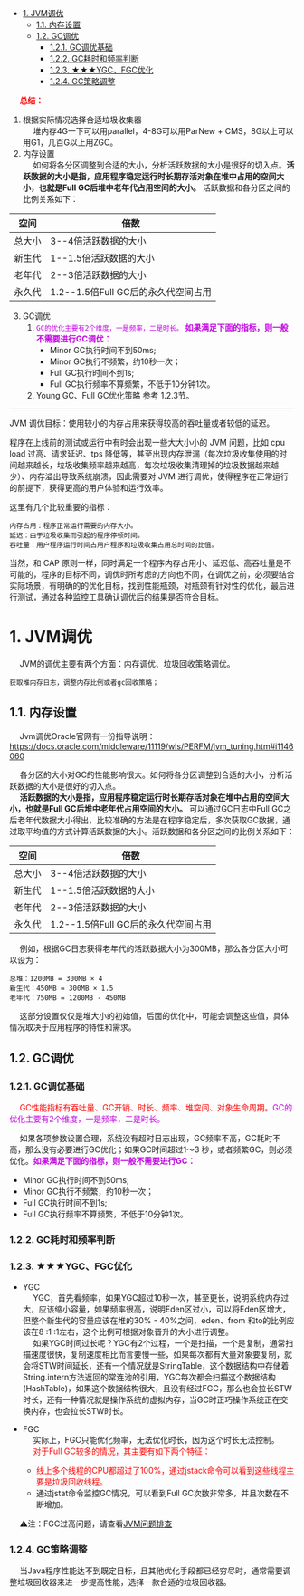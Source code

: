 
<!-- TOC -->

- [1. JVM调优](#1-jvm调优)
    - [1.1. 内存设置](#11-内存设置)
    - [1.2. GC调优](#12-gc调优)
        - [1.2.1. GC调优基础](#121-gc调优基础)
        - [1.2.2. GC耗时和频率判断](#122-gc耗时和频率判断)
        - [1.2.3. ★★★YGC、FGC优化](#123-★★★ygcfgc优化)
        - [1.2.4. GC策略调整](#124-gc策略调整)

<!-- /TOC -->

&emsp; **<font color = "red">总结：</font>**  
1. 根据实际情况选择合适垃圾收集器  
&emsp; 堆内存4G一下可以用parallel，4-8G可以用ParNew + CMS，8G以上可以用G1，几百G以上用ZGC。
2. 内存设置  
&emsp; 如何将各分区调整到合适的大小，分析活跃数据的大小是很好的切入点。**活跃数据的大小是指，应用程序稳定运行时长期存活对象在堆中占用的空间大小，也就是Full GC后堆中老年代占用空间的大小。** 活跃数据和各分区之间的比例关系如下：  

|空间	|倍数|
|---|---|
|总大小	|3--4倍活跃数据的大小|
|新生代	|1--1.5倍活跃数据的大小|
|老年代	|2--3倍活跃数据的大小|
|永久代	|1.2--1.5倍Full GC后的永久代空间占用|

3. GC调优
    1. <font color = "clime">`GC的优化主要有2个维度，一是频率，二是时长。`</font> **<font color = "clime">如果满足下面的指标，则一般不需要进行GC调优：</font>**    
        * Minor GC执行时间不到50ms;
        * Minor GC执行不频繁，约10秒一次；
        * Full GC执行时间不到1s;
        * Full GC执行频率不算频繁，不低于10分钟1次。
    2. Young GC、Full GC优化策略 参考 1.2.3节。



--------
JVM 调优目标：使用较小的内存占用来获得较高的吞吐量或者较低的延迟。  

程序在上线前的测试或运行中有时会出现一些大大小小的 JVM 问题，比如 cpu load 过高、请求延迟、tps 降低等，甚至出现内存泄漏（每次垃圾收集使用的时间越来越长，垃圾收集频率越来越高，每次垃圾收集清理掉的垃圾数据越来越少）、内存溢出导致系统崩溃，因此需要对 JVM 进行调优，使得程序在正常运行的前提下，获得更高的用户体验和运行效率。  

这里有几个比较重要的指标：  

    内存占用：程序正常运行需要的内存大小。
    延迟：由于垃圾收集而引起的程序停顿时间。
    吞吐量：用户程序运行时间占用户程序和垃圾收集占用总时间的比值。

当然，和 CAP 原则一样，同时满足一个程序内存占用小、延迟低、高吞吐量是不可能的，程序的目标不同，调优时所考虑的方向也不同，在调优之前，必须要结合实际场景，有明确的的优化目标，找到性能瓶颈，对瓶颈有针对性的优化，最后进行测试，通过各种监控工具确认调优后的结果是否符合目标。  


<!-- 
JVM调优汇总（JDK1.8）
https://blog.csdn.net/qq_36080515/article/details/120502104

-->


# 1. JVM调优 
&emsp; JVM的调优主要有两个方面：内存调优、垃圾回收策略调优。  

    获取堆内存日志，调整内存比例或者gc回收策略； 

## 1.1. 内存设置
&emsp; Jvm调优Oracle官网有一份指导说明：https://docs.oracle.com/middleware/11119/wls/PERFM/jvm_tuning.htm#i1146060  

&emsp; 各分区的大小对GC的性能影响很大。如何将各分区调整到合适的大小，分析活跃数据的大小是很好的切入点。  
&emsp; **活跃数据的大小是指，应用程序稳定运行时长期存活对象在堆中占用的空间大小，也就是Full GC后堆中老年代占用空间的大小。** 可以通过GC日志中Full GC之后老年代数据大小得出，比较准确的方法是在程序稳定后，多次获取GC数据，通过取平均值的方式计算活跃数据的大小。活跃数据和各分区之间的比例关系如下：  

|空间	|倍数|
|---|---|
|总大小	|3--4倍活跃数据的大小|
|新生代	|1--1.5倍活跃数据的大小|
|老年代	|2--3倍活跃数据的大小|
|永久代	|1.2--1.5倍Full GC后的永久代空间占用|

&emsp; 例如，根据GC日志获得老年代的活跃数据大小为300MB，那么各分区大小可以设为：  

```
总堆：1200MB = 300MB × 4
新生代：450MB = 300MB × 1.5
老年代：750MB = 1200MB - 450MB
```
&emsp; 这部分设置仅仅是堆大小的初始值，后面的优化中，可能会调整这些值，具体情况取决于应用程序的特性和需求。

## 1.2. GC调优  
### 1.2.1. GC调优基础  
&emsp; <font color = "red">GC性能指标有吞吐量、GC开销、时长、频率、堆空间、对象生命周期。</font><font color = "clime">GC的优化主要有2个维度，一是频率，二是时长。</font>  

&emsp; 如果各项参数设置合理，系统没有超时日志出现，GC频率不高，GC耗时不高，那么没有必要进行GC优化；如果GC时间超过1〜3 秒，或者频繁GC，则必须优化。**<font color = "clime">如果满足下面的指标，则一般不需要进行GC：</font>**    

* Minor GC执行时间不到50ms;
* Minor GC执行不频繁，约10秒一次；
* Full GC执行时间不到1s;
* Full GC执行频率不算频繁，不低于10分钟1次。


### 1.2.2. GC耗时和频率判断  
<!-- 
https://my.oschina.net/qzhli/blog/1859132
-->

### 1.2.3. ★★★YGC、FGC优化
* YGC  
&emsp; YGC，首先看频率，如果YGC超过10秒一次，甚至更长，说明系统内存过大，应该缩小容量，如果频率很高，说明Eden区过小，可以将Eden区增大，但整个新生代的容量应该在堆的30% - 40%之间，eden、from 和to的比例应该在8 :1 :1左右，这个比例可根据对象晋升的大小进行调整。  
&emsp; 如果YGC时间过长呢？YGC有2个过程，一个是扫描，一个是复制，通常扫描速度很快，复制速度相比而言要慢一些，如果每次都有大量对象要复制，就会将STW时间延长，还有一个情况就是StringTable，这个数据结构中存储着String.intern方法返回的常连池的引用，YGC每次都会扫描这个数据结构(HashTable)，如果这个数据结构很大，且没有经过FGC，那么也会拉长STW时长，还有一种情况就是操作系统的虚拟内存，当GC时正巧操作系统正在交换内存，也会拉长STW时长。  

* FGC  
&emsp; 实际上，FGC只能优化频率，无法优化时长，因为这个时长无法控制。  
&emsp; <font color = "red">对于Full GC较多的情况，其主要有如下两个特征： </font> 

    * <font color = "red">线上多个线程的CPU都超过了100%，通过jstack命令可以看到这些线程主要是垃圾回收线程。</font>  
    * 通过jstat命令监控GC情况，可以看到Full GC次数非常多，并且次数在不断增加。  


&emsp; ⚠️注：FGC过高问题，请查看[JVM问题排查](/docs/java/JVM/TroubleShooting.md)  

### 1.2.4. GC策略调整  
&emsp; 当Java程序性能达不到既定目标，且其他优化手段都已经穷尽时，通常需要调整垃圾回收器来进一步提高性能，选择一款合适的垃圾回收器。  

<!--
&emsp; Java虚拟机的垃圾回收策略一般分为：串行收集器、并行收集器和并发收集器。  

* 串行收集器：  
1. -XX:+UseSerialGC：代表垃圾回收策略为串行收集器，即在整个扫描和复制过程采用单线程的方式来进行，适用于单CPU、新生代空间较小及对暂停时间要求不是非常高的应用上，是client级别默认的GC方式，主要在JDK1.5之前的垃圾回收方式。  

* 并发收集器：
1. -XX:+UseParallelGC：代表垃圾回收策略为并行收集器(吞吐量优先)，即在整个扫描和复制过程采用多线程的方式来进行，适用于多CPU、对暂停时间要求较短的应用上，是server级别默认采用的GC方式。此配置仅对年轻代有效。该配置只能让年轻代使用并发收集，而年老代仍旧使用串行收集。  
2. -XX:ParallelGCThreads=4：配置并行收集器的线程数，即：同时多少个线程一起进行垃圾回收。此值最好配置与处理器数目相等。  
3. -XX:+UseParallelOldGC：配置年老代垃圾收集方式为并行收集。JDK6.0支持对年老代并行收集。  
4. -XX:MaxGCPauseMillis=100：设置每次年轻代垃圾回收的最长时间，如果无法满足此时间，JVM会自动调整年轻代大小，以满足此值。  
5. -XX:+UseAdaptiveSizePolicy：设置此选项后，并行收集器会自动选择年轻代区大小和相应的Survivor区比例，以达到目标系统规定的最低相应时间或者收集频率等，此值建议使用并行收集器时，一直打开。  

* 并发收集器：  
1. -XX:+UseConcMarkSweepGC:代表垃圾回收策略为并发收集器。  
-->